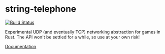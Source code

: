 string-telephone
================

[![Build Status](https://travis-ci.org/AngryLawyer/string-telephone.svg?branch=master)](https://travis-ci.org/AngryLawyer/string-telephone)

Experimental UDP (and eventually TCP) networking abstraction for games in Rust.
The API won't be settled for a while, so use at your own risk!

[Documentation](http://angrylawyer.github.io/string-telephone/string_telephone/)

